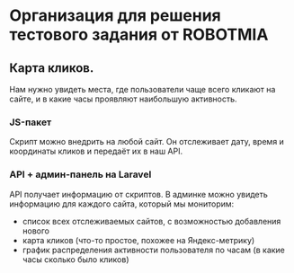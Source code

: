 # Организация для решения тестового задания от ROBOTMIA

## Карта кликов.
Нам нужно увидеть места, где пользователи чаще всего кликают на сайте, и в какие часы проявляют наибольшую активность.

### JS-пакет
Скрипт можно внедрить на любой сайт.
Он отслеживает дату, время и координаты кликов и передаёт их в наш API.

### API + админ-панель на Laravel
API получает информацию от скриптов.
В админке можно увидеть информацию для каждого сайта, который мы мониторим: 
- список всех отслеживаемых сайтов, с возможностью добавления нового
- карта кликов (что-то простое, похожее на Яндекс-метрику)
- график распределения активности пользователя по часам (в какие часы сколько было кликов)
